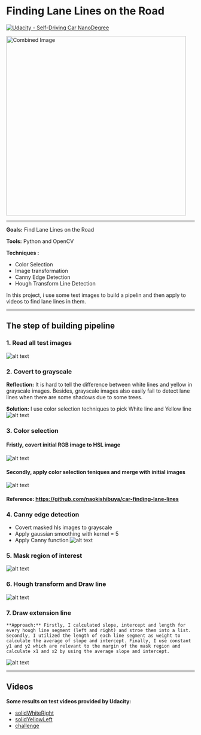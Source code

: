 # **Finding Lane Lines on the Road** 
[![Udacity - Self-Driving Car NanoDegree](https://s3.amazonaws.com/udacity-sdc/github/shield-carnd.svg)](http://www.udacity.com/drive)

<img src="examples/laneLines_thirdPass.jpg" width="480" alt="Combined Image" />

---

**Goals:** Find Lane Lines on the Road

**Tools:** Python and OpenCV

**Techniques :**
* Color Selection
* Image transformation
* Canny Edge Detection
* Hough Transform Line Detection

In this project, i use some test images to build a pipelin and then apply to videos to find lane lines in them.

[//]: # (Image References)
[image1]: ./examples/00images.png "Initial Image"
[image2]: ./examples/gray_images.png "Grayscale Image"
[image3]: ./examples/hls_images.png "hls_images"
[image4]: ./examples/merge_images.png "merge_images"
[image5]: ./examples/canny_images.png "canny_images"
[image6]: ./examples/region_images.png "region_images"
[image7]: ./examples/lines.png "lines"
[image8]: ./examples/line_images.png "line_images"

---
## The step of building pipeline
### 1. Read all test images 
![alt text][image1]
### 2. Covert to grayscale 
**Reflection:** It is hard to tell the difference between white lines and yellow in grayscale images. Besides, grayscale images also easily fail to detect lane lines when there are some shadows due to some trees.

**Solution:** I use color selection techniques to pick White line and Yellow line
![alt text][image2]
### 3. Color selection  
#### Fristly, covert initial RGB image to HSL image
![alt text][image3]
#### Secondly, apply color selection teniques and merge with initial images
![alt text][image4]
#### Reference: https://github.com/naokishibuya/car-finding-lane-lines
### 4. Canny edge detection
* Covert masked hls images to grayscale
* Apply gaussian smoothing with kernel = 5
* Apply Canny function
![alt text][image5]
### 5. Mask region of interest
![alt text][image6]
### 6. Hough transform and Draw line
![alt text][image7]
### 7. Draw extension line

    **Approach:** Firstly, I calculated slope, intercept and length for every hough line segment (left and right) and stroe them into a list. Secondly, I utilized the length of each line segment as weight to calculate the average of slope and intercept. Finally, I use constant y1 and y2 which are relevant to the margin of the mask region and calculate x1 and x2 by using the average slope and intercept.

![alt text][image8]

---
## Videos
**Some results on test videos provided by Udacity:** 
* [solidWhiteRight](./test_videos_output/solidWhiteRight.mp4) 
* [solidYellowLeft](./test_videos_output/solidYellowLeft.mp4) 
* [challenge](./test_videos_output/challenge.mp4) 


